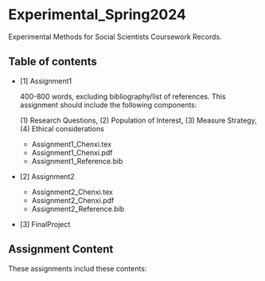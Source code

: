 # Experimental_Spring2024
Experimental Methods for Social Scientists Coursework Records.

## Table of contents
+ [1] Assignment1
  
  400-800 words, excluding bibliography/list of references. This assignment should include the following components:

  (1) Research Questions, (2) Population of Interest, (3) Measure Strategy, (4) Ethical considerations 
  
  + Assignment1_Chenxi.tex
  + Assignment1_Chenxi.pdf
  + Assignment1_Reference.bib
 
+ [2] Assignment2
  + Assignment2_Chenxi.tex
  + Assignment2_Chenxi.pdf
  + Assignment2_Reference.bib
 
+ [3] FinalProject

## Assignment Content

These assignments includ these contents:
